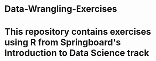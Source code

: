 # Data-Wrangling-Exercises

 # This repository contains exercises using R from Springboard's Introduction to Data Science track

